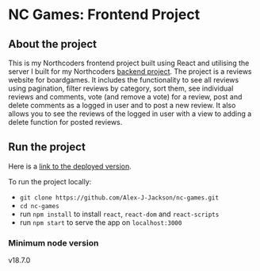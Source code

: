 # NC Games: Frontend Project

## About the project

This is my Northcoders frontend project built using React and utilising the server I built for my Northcoders [backend project](https://github.com/Alex-J-Jackson/backend-project-nc-games). The project is a reviews website for boardgames. It includes the functionality to see all reviews using pagination, filter reviews by category, sort them, see individual reviews and comments, vote (and remove a vote) for a review, post and delete comments as a logged in user and to post a new review. It also allows you to see the reviews of the logged in user with a view to adding a delete function for posted reviews.

## Run the project

Here is a [link to the deployed version](https://a-jackson-nc-games.netlify.app/).

To run the project locally:

- `git clone https://github.com/Alex-J-Jackson/nc-games.git`
- `cd nc-games`
- run `npm install` to install `react`, `react-dom` and `react-scripts`
- run `npm start` to serve the app on `localhost:3000`

### Minimum node version

v18.7.0
